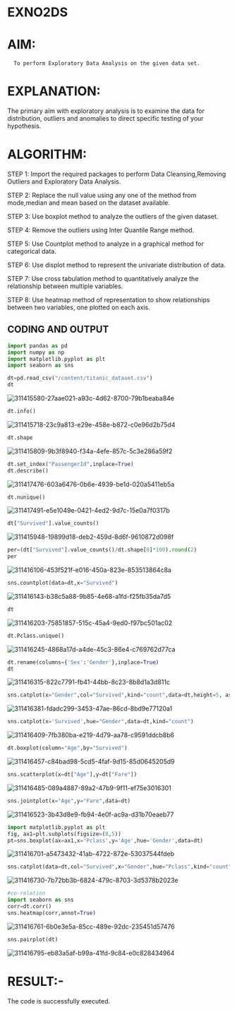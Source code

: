 # EXNO2DS
# AIM:
      To perform Exploratory Data Analysis on the given data set.
      
# EXPLANATION:
  The primary aim with exploratory analysis is to examine the data for distribution, outliers and anomalies to direct specific testing of your hypothesis.
  
# ALGORITHM:
STEP 1: Import the required packages to perform Data Cleansing,Removing Outliers and Exploratory Data Analysis.

STEP 2: Replace the null value using any one of the method from mode,median and mean based on the dataset available.

STEP 3: Use boxplot method to analyze the outliers of the given dataset.

STEP 4: Remove the outliers using Inter Quantile Range method.

STEP 5: Use Countplot method to analyze in a graphical method for categorical data.

STEP 6: Use displot method to represent the univariate distribution of data.

STEP 7: Use cross tabulation method to quantitatively analyze the relationship between multiple variables.

STEP 8: Use heatmap method of representation to show relationships between two variables, one plotted on each axis.

## CODING AND OUTPUT
```python
import pandas as pd
import numpy as np
import matplotlib.pyplot as plt
import seaborn as sns
```
```python
dt=pd.read_csv("/content/titanic_dataset.csv")
dt
```
![311415580-27aae021-a93c-4d62-8700-79b1beaba84e](https://github.com/KesavDeepak/EXNO2DS/assets/139336019/1fd0dccf-1586-4fc2-badd-b9016805b254)

```python
dt.info()
```
![311415718-23c9a813-e29e-458e-b872-c0e96d2b75d4](https://github.com/KesavDeepak/EXNO2DS/assets/139336019/924badbe-1ca7-4b87-89dc-96bc887deeb6)

```python
dt.shape
```
![311415809-9b3f8940-f34a-4efe-857c-5c3e286a59f2](https://github.com/KesavDeepak/EXNO2DS/assets/139336019/c8ef2943-0773-4d27-be5c-24f802472f95)

```python
dt.set_index("PassengerId",inplace=True)
dt.describe()
```
![311417476-603a6476-0b6e-4939-be1d-020a5411eb5a](https://github.com/KesavDeepak/EXNO2DS/assets/139336019/012c818e-74d7-4859-9235-46667a0e53d0)

```python
dt.nunique()
```
![311417491-e5e1049e-0421-4ed2-9d7c-15e0a7f0317b](https://github.com/KesavDeepak/EXNO2DS/assets/139336019/b033cbdf-bb3f-433e-904a-ff4f1746353c)

```python
dt["Survived"].value_counts()
```
![311415948-19899d18-deb2-459d-8d6f-9610872d098f](https://github.com/KesavDeepak/EXNO2DS/assets/139336019/6b232f0a-8f01-4e82-a87e-80f593354fbd)

```python
per=(dt["Survived"].value_counts()/dt.shape[0]*100).round(2)
per
```
![311416106-453f521f-e016-450a-823e-853513864c8a](https://github.com/KesavDeepak/EXNO2DS/assets/139336019/93ba258a-99ca-411f-8585-1ecd000824bb)

```python
sns.countplot(data=dt,x="Survived")
```
![311416143-b38c5a88-9b85-4e68-a1fd-f25fb35da7d5](https://github.com/KesavDeepak/EXNO2DS/assets/139336019/970c939e-4274-4f9b-85b1-1ee8caa034d1)

```python
dt
```
![311416203-75851857-515c-45a4-9ed0-f97bc501ac02](https://github.com/KesavDeepak/EXNO2DS/assets/139336019/9cd750e3-a55d-4645-9883-14f9301da957)

```python
dt.Pclass.unique()
```
![311416245-4868a17d-a4de-45c3-86e4-c769762d77ca](https://github.com/KesavDeepak/EXNO2DS/assets/139336019/e1f08259-26de-4b73-baab-8cb6d06a1a92)

```python
dt.rename(columns={'Sex':'Gender'},inplace=True)
dt
```
![311416315-822c7791-fb41-44bb-8c23-8b8d1a3d811c](https://github.com/KesavDeepak/EXNO2DS/assets/139336019/1c7c2c15-d9da-4de7-a45a-e6a16fe3d8d7)

```python
sns.catplot(x="Gender",col="Survived",kind="count",data=dt,height=5, aspect=.7)
```
![311416381-fdadc299-3453-47ae-86cd-8bd9e77120a1](https://github.com/KesavDeepak/EXNO2DS/assets/139336019/79be55eb-eeaf-45fa-abe7-6662f9cd031c)

```python
sns.catplot(x='Survived',hue="Gender",data=dt,kind="count")
```
![311416409-7fb380ba-e219-4d79-aa78-c9591ddcb8b6](https://github.com/KesavDeepak/EXNO2DS/assets/139336019/5e3f61ce-91ed-4a27-8f37-acc8a3abf518)

```python
dt.boxplot(column="Age",by="Survived")
```
![311416457-c84bad98-5cd5-4faf-9d15-85d0645205d9](https://github.com/KesavDeepak/EXNO2DS/assets/139336019/39d14b7d-7fc4-4d25-8eac-648f30336659)

```python
sns.scatterplot(x=dt["Age"],y=dt["Fare"])
```
![311416485-089a4887-89a2-47b9-9f11-ef75e3016301](https://github.com/KesavDeepak/EXNO2DS/assets/139336019/1cc80454-623c-4b60-96d3-a0b149b15175)

```python
sns.jointplot(x="Age",y="Fare",data=dt)
```
![311416523-3b43d8e9-fb94-4e0f-ac9a-d31b70eaeb77](https://github.com/KesavDeepak/EXNO2DS/assets/139336019/2460cad5-d90d-46e6-854e-d3f31c9e2854)

```python
import matplotlib.pyplot as plt
fig, ax1=plt.subplots(figsize=(8,5))
pt=sns.boxplot(ax=ax1,x='Pclass',y='Age',hue='Gender',data=dt)
```
![311416701-a5473432-41ab-4722-872e-53037544fdeb](https://github.com/KesavDeepak/EXNO2DS/assets/139336019/85ee603a-bc34-42bf-a205-28582503910b)

```python
sns.catplot(data=dt,col="Survived",x="Gender",hue="Pclass",kind="count")
```
![311416730-7b72bb3b-6824-479c-8703-3d5378b2023e](https://github.com/KesavDeepak/EXNO2DS/assets/139336019/095f2bec-d345-46a2-a1b0-6ae782d7b96d)

```python
#co-relation
import seaborn as sns
corr=dt.corr()
sns.heatmap(corr,annot=True)
```
![311416761-6b0e3e5a-85cc-489e-92dc-235451d57476](https://github.com/KesavDeepak/EXNO2DS/assets/139336019/061af082-14ef-4dbd-a8ef-0a465a41f335)

```python
sns.pairplot(dt)
```
![311416795-eb83a5af-b99a-41fd-9c84-e0c828434964](https://github.com/KesavDeepak/EXNO2DS/assets/139336019/a17306b9-e877-42b9-b4a4-47fb7b72270a)

# RESULT:-
The code is successfully executed.
